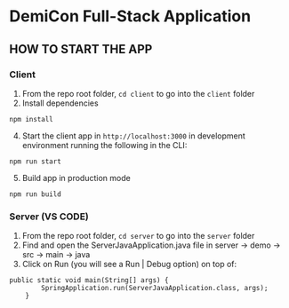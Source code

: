 # DemiCon Full-Stack Application

## HOW TO START THE APP
### Client
1. From the repo root folder, ``cd client`` to go into the ``client`` folder
2. Install dependencies
```
npm install
```
4. Start the client app in ``http://localhost:3000`` in development environment running the following in the CLI:
```
npm run start
```
5. Build app in production mode
```
npm run build
```

### Server (VS CODE)
1. From the repo root folder, ``cd server`` to go into the ``server`` folder
2. Find and open the ServerJavaApplication.java file in server -> demo -> src -> main -> java
3. Click on Run (you will see a Run | Debug option) on top of:
```
public static void main(String[] args) {
        SpringApplication.run(ServerJavaApplication.class, args);
    }
```



